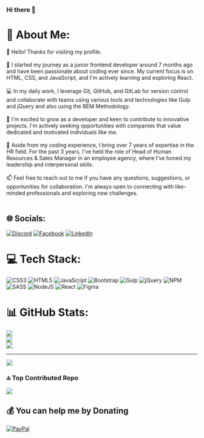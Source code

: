 ### Hi there 👋

# 💫 About Me:
👋 Hello! Thanks for visiting my profile. <br><br>🌱 I started my journey as a junior frontend developer around 7 months ago and have been passionate about coding ever since. My current focus is on HTML, CSS, and JavaScript, and I'm actively learning and exploring React.<br><br>💻 In my daily work, I leverage Git, GitHub, and GitLab for version control and collaborate with teams using various tools and technologies like Gulp and jQuery and also using the BEM Methodology.<br><br>🚀 I'm excited to grow as a developer and keen to contribute to innovative projects. I'm actively seeking opportunities with companies that value dedicated and motivated individuals like me.<br><br>🎯 Aside from my coding experience, I bring over 7 years of expertise in the HR field. For the past 3 years, I've held the role of Head of Human Resources & Sales Manager in an employee agency, where I've honed my leadership and interpersonal skills.<br><br>📫 Feel free to reach out to me if you have any questions, suggestions, or opportunities for collaboration. I'm always open to connecting with like-minded professionals and exploring new challenges.<br><br>


## 🌐 Socials:
[![Discord](https://img.shields.io/badge/Discord-%237289DA.svg?logo=discord&logoColor=white)](https://discord.gg/7VRbwmRGYH) [![Facebook](https://img.shields.io/badge/Facebook-%231877F2.svg?logo=Facebook&logoColor=white)](https://facebook.com/stepadumenko) [![LinkedIn](https://img.shields.io/badge/LinkedIn-%230077B5.svg?logo=linkedin&logoColor=white)](https://linkedin.com/in/stepan-dumenko-78824113a) 

# 💻 Tech Stack:
![CSS3](https://img.shields.io/badge/css3-%231572B6.svg?style=for-the-badge&logo=css3&logoColor=white) ![HTML5](https://img.shields.io/badge/html5-%23E34F26.svg?style=for-the-badge&logo=html5&logoColor=white) ![JavaScript](https://img.shields.io/badge/javascript-%23323330.svg?style=for-the-badge&logo=javascript&logoColor=%23F7DF1E) ![Bootstrap](https://img.shields.io/badge/bootstrap-%23563D7C.svg?style=for-the-badge&logo=bootstrap&logoColor=white) ![Gulp](https://img.shields.io/badge/GULP-%23CF4647.svg?style=for-the-badge&logo=gulp&logoColor=white) ![jQuery](https://img.shields.io/badge/jquery-%230769AD.svg?style=for-the-badge&logo=jquery&logoColor=white) ![NPM](https://img.shields.io/badge/NPM-%23000000.svg?style=for-the-badge&logo=npm&logoColor=white) ![SASS](https://img.shields.io/badge/SASS-hotpink.svg?style=for-the-badge&logo=SASS&logoColor=white) ![NodeJS](https://img.shields.io/badge/node.js-6DA55F?style=for-the-badge&logo=node.js&logoColor=white) ![React](https://img.shields.io/badge/react-%2320232a.svg?style=for-the-badge&logo=react&logoColor=%2361DAFB) 	![Figma](https://img.shields.io/badge/figma-%23F24E1E.svg?style=for-the-badge&logo=figma&logoColor=white)
# 📊 GitHub Stats:
![](https://github-readme-stats.vercel.app/api?username=SteeveTrader&theme=react&hide_border=false&include_all_commits=false&count_private=false)<br/>
![](https://github-readme-streak-stats.herokuapp.com/?user=SteeveTrader&theme=react&hide_border=false)<br/>
![](https://github-readme-stats.vercel.app/api/top-langs/?username=SteeveTrader&theme=react&hide_border=false&include_all_commits=false&count_private=false&layout=compact)

---
[![](https://visitcount.itsvg.in/api?id=SteeveTrader&icon=3&color=1)](https://visitcount.itsvg.in)

### 🔝 Top Contributed Repo
![](https://github-contributor-stats.vercel.app/api?username=SteeveTrader&limit=5&theme=dark&combine_all_yearly_contributions=true)


  ## 💰 You can help me by Donating
  [![PayPal](https://img.shields.io/badge/PayPal-00457C?style=for-the-badge&logo=paypal&logoColor=white)](https://paypal.me/StepanDumenko) 
